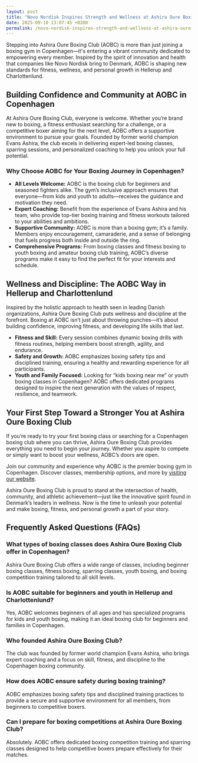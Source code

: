 ```yaml
---
layout: post
title: "Novo Nordisk Inspires Strength and Wellness at Ashira Oure Boxing Club"
date: 2025-09-10 13:07:45 +0200
permalink: /novo-nordisk-inspires-strength-and-wellness-at-ashira-oure-boxing-club/
---
```

Stepping into Ashira Oure Boxing Club (AOBC) is more than just joining a boxing gym in Copenhagen—it's entering a vibrant community dedicated to empowering every member. Inspired by the spirit of innovation and health that companies like Novo Nordisk bring to Denmark, AOBC is shaping new standards for fitness, wellness, and personal growth in Hellerup and Charlottenlund.

## Building Confidence and Community at AOBC in Copenhagen

At Ashira Oure Boxing Club, everyone is welcome. Whether you’re brand new to boxing, a fitness enthusiast searching for a challenge, or a competitive boxer aiming for the next level, AOBC offers a supportive environment to pursue your goals. Founded by former world champion Evans Ashira, the club excels in delivering expert-led boxing classes, sparring sessions, and personalized coaching to help you unlock your full potential.

### Why Choose AOBC for Your Boxing Journey in Copenhagen?

- **All Levels Welcome:** AOBC is the boxing club for beginners and seasoned fighters alike. The gym’s inclusive approach ensures that everyone—from kids and youth to adults—receives the guidance and motivation they need.
- **Expert Coaching:** Benefit from the experience of Evans Ashira and his team, who provide top-tier boxing training and fitness workouts tailored to your abilities and ambitions.
- **Supportive Community:** AOBC is more than a boxing gym; it’s a family. Members enjoy encouragement, camaraderie, and a sense of belonging that fuels progress both inside and outside the ring.
- **Comprehensive Programs:** From boxing classes and fitness boxing to youth boxing and amateur boxing club training, AOBC’s diverse programs make it easy to find the perfect fit for your interests and schedule.

## Wellness and Discipline: The AOBC Way in Hellerup and Charlottenlund

Inspired by the holistic approach to health seen in leading Danish organizations, Ashira Oure Boxing Club puts wellness and discipline at the forefront. Boxing at AOBC isn’t just about throwing punches—it’s about building confidence, improving fitness, and developing life skills that last.

- **Fitness and Skill:** Every session combines dynamic boxing drills with fitness routines, helping members boost strength, agility, and endurance.
- **Safety and Growth:** AOBC emphasizes boxing safety tips and disciplined training, ensuring a healthy and rewarding experience for all participants.
- **Youth and Family Focused:** Looking for “kids boxing near me” or youth boxing classes in Copenhagen? AOBC offers dedicated programs designed to inspire the next generation with the values of respect, resilience, and teamwork.

## Your First Step Toward a Stronger You at Ashira Oure Boxing Club

If you’re ready to try your first boxing class or searching for a Copenhagen boxing club where you can thrive, Ashira Oure Boxing Club provides everything you need to begin your journey. Whether you aspire to compete or simply want to boost your wellness, AOBC’s doors are open.

Join our community and experience why AOBC is the premier boxing gym in Copenhagen. Discover classes, membership options, and more by [visiting our website](https://www.ashiraoure.com/).

Ashira Oure Boxing Club is proud to stand at the intersection of health, community, and athletic achievement—just like the innovative spirit found in Denmark’s leaders in wellness. Now is the time to unleash your potential and make boxing, fitness, and personal growth a part of your story.

## Frequently Asked Questions (FAQs)

### What types of boxing classes does Ashira Oure Boxing Club offer in Copenhagen?  
Ashira Oure Boxing Club offers a wide range of classes, including beginner boxing classes, fitness boxing, sparring classes, youth boxing, and boxing competition training tailored to all skill levels.

### Is AOBC suitable for beginners and youth in Hellerup and Charlottenlund?  
Yes, AOBC welcomes beginners of all ages and has specialized programs for kids and youth boxing, making it an ideal boxing club for beginners and families in Copenhagen.

### Who founded Ashira Oure Boxing Club?  
The club was founded by former world champion Evans Ashira, who brings expert coaching and a focus on skill, fitness, and discipline to the Copenhagen boxing community.

### How does AOBC ensure safety during boxing training?  
AOBC emphasizes boxing safety tips and disciplined training practices to provide a secure and supportive environment for all members, from beginners to competitive boxers.

### Can I prepare for boxing competitions at Ashira Oure Boxing Club?  
Absolutely. AOBC offers dedicated boxing competition training and sparring classes designed to help competitive boxers prepare effectively for their matches.

<script type="application/ld+json">
{
  "@context": "https://schema.org",
  "@type": "BlogPosting",
  "headline": "Novo Nordisk Inspires Strength and Wellness at Ashira Oure Boxing Club",
  "description": "Discover how Ashira Oure Boxing Club (AOBC) in Copenhagen fosters fitness, wellness, and personal growth through expert boxing training and a supportive community.",
  "author": {
    "@type": "Person",
    "name": "Evans Ashira"
  },
  "publisher": {
    "@type": "Person",
    "name": "Evans Ashira"
  },
  "datePublished": "2024-06-01",
  "mainEntityOfPage": {
    "@type": "WebPage",
    "@id": "https://www.ashiraoure.com/blog/novo-nordisk-inspires-strength-and-wellness"
  },
  "articleBody": "Stepping into Ashira Oure Boxing Club (AOBC) is more than just joining a boxing gym in Copenhagen—it's entering a vibrant community dedicated to empowering every member. Inspired by the spirit of innovation and health that companies like Novo Nordisk bring to Denmark, AOBC is shaping new standards for fitness, wellness, and personal growth in Hellerup and Charlottenlund.\n\nAt Ashira Oure Boxing Club, everyone is welcome. Whether you’re brand new to boxing, a fitness enthusiast searching for a challenge, or a competitive boxer aiming for the next level, AOBC offers a supportive environment to pursue your goals. Founded by former world champion Evans Ashira, the club excels in delivering expert-led boxing classes, sparring sessions, and personalized coaching to help you unlock your full potential.\n\nAOBC is the boxing club for beginners and seasoned fighters alike. The gym’s inclusive approach ensures that everyone—from kids and youth to adults—receives the guidance and motivation they need. Benefit from the experience of Evans Ashira and his team, who provide top-tier boxing training and fitness workouts tailored to your abilities and ambitions.\n\nAOBC is more than a boxing gym; it’s a family. Members enjoy encouragement, camaraderie, and a sense of belonging that fuels progress both inside and outside the ring. From boxing classes and fitness boxing to youth boxing and amateur boxing club training, AOBC’s diverse programs make it easy to find the perfect fit for your interests and schedule.\n\nInspired by the holistic approach to health seen in leading Danish organizations, Ashira Oure Boxing Club puts wellness and discipline at the forefront. Boxing at AOBC isn’t just about throwing punches—it’s about building confidence, improving fitness, and developing life skills that last.\n\nEvery session combines dynamic boxing drills with fitness routines, helping members boost strength, agility, and endurance. AOBC emphasizes boxing safety tips and disciplined training, ensuring a healthy and rewarding experience for all participants. Looking for “kids boxing near me” or youth boxing classes in Copenhagen? AOBC offers dedicated programs designed to inspire the next generation with the values of respect, resilience, and teamwork.\n\nIf you’re ready to try your first boxing class or searching for a Copenhagen boxing club where you can thrive, Ashira Oure Boxing Club provides everything you need to begin your journey. Whether you aspire to compete or simply want to boost your wellness, AOBC’s doors are open.\n\nJoin our community and experience why AOBC is the premier boxing gym in Copenhagen. Discover classes, membership options, and more by visiting our website.\n\nAshira Oure Boxing Club is proud to stand at the intersection of health, community, and athletic achievement—just like the innovative spirit found in Denmark’s leaders in wellness. Now is the time to unleash your potential and make boxing, fitness, and personal growth a part of your story."
}
</script>

<script type="application/ld+json">
{
  "@context": "https://schema.org",
  "@type": "FAQPage",
  "mainEntity": [
    {
      "@type": "Question",
      "name": "What types of boxing classes does Ashira Oure Boxing Club offer in Copenhagen?",
      "acceptedAnswer": {
        "@type": "Answer",
        "text": "Ashira Oure Boxing Club offers a wide range of classes, including beginner boxing classes, fitness boxing, sparring classes, youth boxing, and boxing competition training tailored to all skill levels."
      }
    },
    {
      "@type": "Question",
      "name": "Is AOBC suitable for beginners and youth in Hellerup and Charlottenlund?",
      "acceptedAnswer": {
        "@type": "Answer",
        "text": "Yes, AOBC welcomes beginners of all ages and has specialized programs for kids and youth boxing, making it an ideal boxing club for beginners and families in Copenhagen."
      }
    },
    {
      "@type": "Question",
      "name": "Who founded Ashira Oure Boxing Club?",
      "acceptedAnswer": {
        "@type": "Answer",
        "text": "The club was founded by former world champion Evans Ashira, who brings expert coaching and a focus on skill, fitness, and discipline to the Copenhagen boxing community."
      }
    },
    {
      "@type": "Question",
      "name": "How does AOBC ensure safety during boxing training?",
      "acceptedAnswer": {
        "@type": "Answer",
        "text": "AOBC emphasizes boxing safety tips and disciplined training practices to provide a secure and supportive environment for all members, from beginners to competitive boxers."
      }
    },
    {
      "@type": "Question",
      "name": "Can I prepare for boxing competitions at Ashira Oure Boxing Club?",
      "acceptedAnswer": {
        "@type": "Answer",
        "text": "Absolutely. AOBC offers dedicated boxing competition training and sparring classes designed to help competitive boxers prepare effectively for their matches."
      }
    }
  ]
}
</script>
